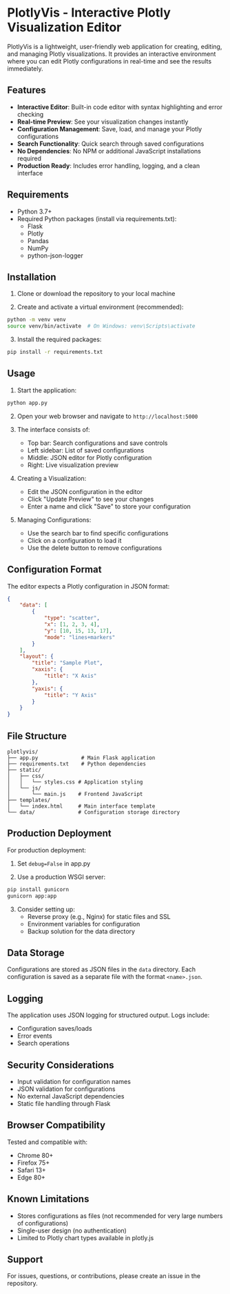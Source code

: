 # PlotlyVis - Interactive Plotly Visualization Editor

PlotlyVis is a lightweight, user-friendly web application for creating, editing, and managing Plotly visualizations. It provides an interactive environment where you can edit Plotly configurations in real-time and see the results immediately.

## Features

- **Interactive Editor**: Built-in code editor with syntax highlighting and error checking
- **Real-time Preview**: See your visualization changes instantly
- **Configuration Management**: Save, load, and manage your Plotly configurations
- **Search Functionality**: Quick search through saved configurations
- **No Dependencies**: No NPM or additional JavaScript installations required
- **Production Ready**: Includes error handling, logging, and a clean interface

## Requirements

- Python 3.7+
- Required Python packages (install via requirements.txt):
  - Flask
  - Plotly
  - Pandas
  - NumPy
  - python-json-logger

## Installation

1. Clone or download the repository to your local machine

2. Create and activate a virtual environment (recommended):
```bash
python -m venv venv
source venv/bin/activate  # On Windows: venv\Scripts\activate
```

3. Install the required packages:
```bash
pip install -r requirements.txt
```

## Usage

1. Start the application:
```bash
python app.py
```

2. Open your web browser and navigate to `http://localhost:5000`

3. The interface consists of:
   - Top bar: Search configurations and save controls
   - Left sidebar: List of saved configurations
   - Middle: JSON editor for Plotly configuration
   - Right: Live visualization preview

4. Creating a Visualization:
   - Edit the JSON configuration in the editor
   - Click "Update Preview" to see your changes
   - Enter a name and click "Save" to store your configuration

5. Managing Configurations:
   - Use the search bar to find specific configurations
   - Click on a configuration to load it
   - Use the delete button to remove configurations

## Configuration Format

The editor expects a Plotly configuration in JSON format:

```json
{
    "data": [
        {
            "type": "scatter",
            "x": [1, 2, 3, 4],
            "y": [10, 15, 13, 17],
            "mode": "lines+markers"
        }
    ],
    "layout": {
        "title": "Sample Plot",
        "xaxis": {
            "title": "X Axis"
        },
        "yaxis": {
            "title": "Y Axis"
        }
    }
}
```

## File Structure

```
plotlyvis/
├── app.py              # Main Flask application
├── requirements.txt    # Python dependencies
├── static/
│   ├── css/
│   │   └── styles.css # Application styling
│   └── js/
│       └── main.js    # Frontend JavaScript
├── templates/
│   └── index.html     # Main interface template
└── data/              # Configuration storage directory
```

## Production Deployment

For production deployment:

1. Set `debug=False` in app.py

2. Use a production WSGI server:
```bash
pip install gunicorn
gunicorn app:app
```

3. Consider setting up:
   - Reverse proxy (e.g., Nginx) for static files and SSL
   - Environment variables for configuration
   - Backup solution for the data directory

## Data Storage

Configurations are stored as JSON files in the `data` directory. Each configuration is saved as a separate file with the format `<name>.json`.

## Logging

The application uses JSON logging for structured output. Logs include:
- Configuration saves/loads
- Error events
- Search operations

## Security Considerations

- Input validation for configuration names
- JSON validation for configurations
- No external JavaScript dependencies
- Static file handling through Flask

## Browser Compatibility

Tested and compatible with:
- Chrome 80+
- Firefox 75+
- Safari 13+
- Edge 80+

## Known Limitations

- Stores configurations as files (not recommended for very large numbers of configurations)
- Single-user design (no authentication)
- Limited to Plotly chart types available in plotly.js

## Support

For issues, questions, or contributions, please create an issue in the repository.
